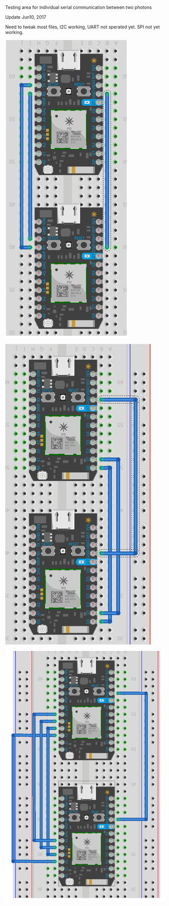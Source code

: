 Testing area for individual serial communication between two photons



Update Jun10, 2017

Need to tweak most files, I2C working, UART not sperated yet. SPI not yet working.

![](uart-only2.png)





![](I2C-only2.png)






![](spi-only2.png)



